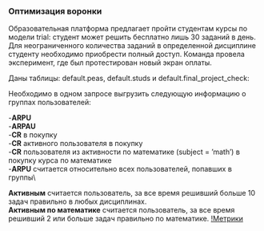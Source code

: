 ### Оптимизация воронки

Образовательная платформа предлагает пройти студентам курсы по модели trial: студент может решить бесплатно лишь 30 заданий в день. Для неограниченного количества заданий в определенной дисциплине студенту необходимо приобрести полный доступ. Команда провела эксперимент, где был протестирован новый экран оплаты.

Даны таблицы: default.peas, default.studs и default.final_project_check:

Необходимо в одном запросе выгрузить следующую информацию о группах пользователей:

-**ARPU**\
-**ARPAU**\
-**CR** в покупку\
-**СR** активного пользователя в покупку\
-**CR** пользователя из активности по математике (subject = ’math’) в покупку курса по математике\
-**ARPU** считается относительно всех пользователей, попавших в группы\

**Активным** считается пользователь, за все время решивший больше 10 задач правильно в любых дисциплинах.\
**Активным по математике** считается пользователь, за все время решивший 2 или больше задач правильно по математике.
[!Метрики](https://github.com/laptev512/optimization_of_the_funnel/blob/main/sql_metrics.JPG?raw=true)
